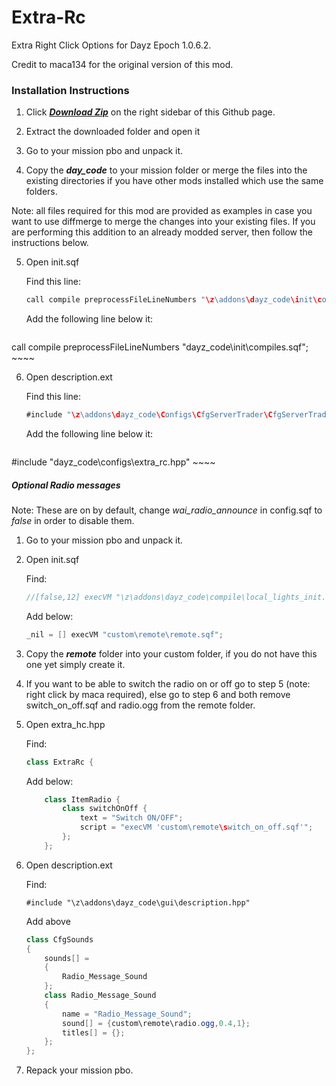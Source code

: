 # Extra-Rc
Extra Right Click Options for Dayz Epoch 1.0.6.2.

Credit to maca134 for the original version of this mod.


### Installation Instructions

1. Click ***[Download Zip](https://github.com/worldwidesorrow/Extra-Rc/archive/master.zip)*** on the right sidebar of this Github page.

2. Extract the downloaded folder and open it
3. Go to your mission pbo and unpack it.
4. Copy the ***day_code*** to your mission folder or merge the files into the existing directories if you have other mods         installed which use the same folders.

Note: all files required for this mod are provided as examples in case you want to use diffmerge to merge the changes into your existing files. If you are performing this addition to an already modded server, then follow the instructions below.

5. Open init.sqf

	Find this line:

	~~~~java
	call compile preprocessFileLineNumbers "\z\addons\dayz_code\init\compiles.sqf";
	~~~~
	
	Add the following line below it:
	
	~~~~java
call compile preprocessFileLineNumbers "dayz_code\init\compiles.sqf";
	~~~~


6. Open description.ext

	Find this line:

	~~~~java
	#include "\z\addons\dayz_code\Configs\CfgServerTrader\CfgServerTrader.hpp"
	~~~~
	
	Add the following line below it:
	
	~~~~java
#include "dayz_code\configs\extra_rc.hpp"
	~~~~
  
##### Optional Radio messages
Note: These are on by default, change *wai_radio_announce* in config.sqf to *false* in order to disable them.

1. Go to your mission pbo and unpack it.
2. Open init.sqf

	Find:

	~~~~java
	//[false,12] execVM "\z\addons\dayz_code\compile\local_lights_init.sqf";	
	~~~~
	
	Add below:
	
	~~~~java
	_nil = [] execVM "custom\remote\remote.sqf";
	~~~~

3. Copy the ***remote*** folder into your custom folder, if you do not have this one yet simply create it.
4. If you want to be able to switch the radio on or off go to step 5 (note: right click by maca required), else go to step 6 and both remove switch_on_off.sqf and radio.ogg from the remote folder.
5. Open extra_hc.hpp

	Find:
	~~~~java
	class ExtraRc {
	~~~~

	Add below:
	~~~~java
		class ItemRadio {
			class switchOnOff {
				text = "Switch ON/OFF";
				script = "execVM 'custom\remote\switch_on_off.sqf'";
			};
		};
	~~~~

6. Open description.ext

	Find:
	~~~~
	#include "\z\addons\dayz_code\gui\description.hpp"
	~~~~

	Add above
	~~~~java
	class CfgSounds
	{
		sounds[] =
		{
			Radio_Message_Sound
		};
		class Radio_Message_Sound
		{
			name = "Radio_Message_Sound";
			sound[] = {custom\remote\radio.ogg,0.4,1};
			titles[] = {};
		};
	};
	~~~~
7. Repack your mission pbo.
